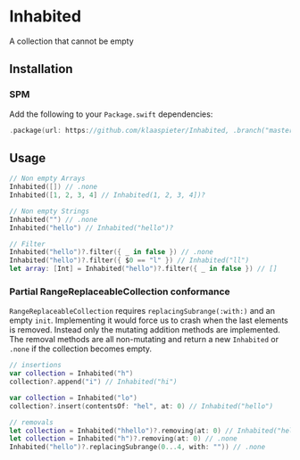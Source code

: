 # Inhabited

A collection that cannot be empty

## Installation

### SPM

Add the following to your `Package.swift` dependencies:

```swift
.package(url: https://github.com/klaaspieter/Inhabited, .branch("master"))
```

## Usage

```swift
// Non empty Arrays
Inhabited([]) // .none
Inhabited([1, 2, 3, 4] // Inhabited(1, 2, 3, 4])?

// Non empty Strings
Inhabited("") // .none
Inhabited("hello") // Inhabited("hello")?

// Filter
Inhabited("hello")?.filter({ _ in false }) // .none
Inhabited("hello")?.filter({ $0 == "l" }) // Inhabited("ll")
let array: [Int] = Inhabited("hello")?.filter({ _ in false }) // []
```

### Partial RangeReplaceableCollection conformance

`RangeReplaceableCollection` requires `replacingSubrange(:with:)` and an empty `init`. Implementing it would force us to crash when the last elements is removed. Instead only the mutating addition methods are implemented. The removal methods are all non-mutating and return a new `Inhabited` or `.none` if the collection becomes empty.

```swift
// insertions
var collection = Inhabited("h")
collection?.append("i") // Inhabited("hi")

var collection = Inhabited("lo")
collection?.insert(contentsOf: "hel", at: 0) // Inhabited("hello")

// removals
let collection = Inhabited("hhello")?.removing(at: 0) // Inhabited("hello")
let collection = Inhabited("h")?.removing(at: 0) // .none
Inhabited("hello")?.replacingSubrange(0...4, with: "")) // .none
```
